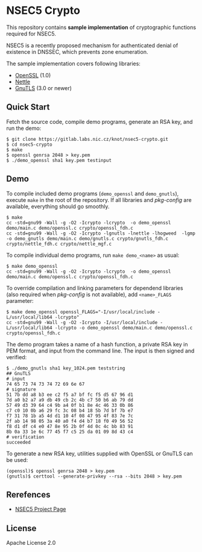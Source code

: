# NSEC5 Crypto

This repository contains **sample implementation** of cryptographic functions required for NSEC5.

NSEC5 is a recently proposed mechanism for authenticated denial of existence in DNSSEC, which prevents zone enumeration.

The sample implementation covers following libraries:

- [OpenSSL](http://openssl.org/) (1.0)
- [Nettle](http://www.lysator.liu.se/~nisse/nettle/)
- [GnuTLS](http://gnutls.org/) (3.0 or newer)

## Quick Start

Fetch the source code, compile demo programs, generate an RSA key, and run the demo:

```
$ git clone https://gitlab.labs.nic.cz/knot/nsec5-crypto.git
$ cd nsec5-crypto
$ make
$ openssl genrsa 2048 > key.pem
$ ./demo_openssl sha1 key.pem testinput
```

## Demo

To compile included demo programs (`demo_openssl` and `demo_gnutls`), execute `make` in the root of the repository.
If all libraries and *pkg-config* are available, everything should go smoothly.

```
$ make
cc -std=gnu99 -Wall -g -O2 -Icrypto -lcrypto  -o demo_openssl demo/main.c demo/openssl.c crypto/openssl_fdh.c
cc -std=gnu99 -Wall -g -O2 -Icrypto -lgnutls -lnettle -lhogweed  -lgmp -o demo_gnutls demo/main.c demo/gnutls.c crypto/gnutls_fdh.c crypto/nettle_fdh.c crypto/nettle_mgf.c
```

To compile individual demo programs, run `make demo_<name>` as usual:

```
$ make demo_openssl
cc -std=gnu99 -Wall -g -O2 -Icrypto -lcrypto  -o demo_openssl demo/main.c demo/openssl.c crypto/openssl_fdh.c
```

To override compilation and linking parameters for dependend libraries (also required when *pkg-config* is not available), add `<name>_FLAGS` parameter:

```
$ make demo_openssl openssl_FLAGS="-I/usr/local/include -L/usr/local/lib64 -lcrypto"
cc -std=gnu99 -Wall -g -O2 -Icrypto -I/usr/local/include -L/usr/local/lib64 -lcrypto -o demo_openssl demo/main.c demo/openssl.c crypto/openssl_fdh.c
```

The demo program takes a name of a hash function, a private RSA key in PEM format, and input from the command line. The input is then signed and verified:

```
$ ./demo_gnutls sha1 key_1024.pem teststring
## GnuTLS
# input
74 65 73 74 73 74 72 69 6e 67 
# signature
51 7b dd a8 b3 ee c2 f5 a7 bf fc f5 d5 67 96 d1
7d a0 b2 a7 a9 db 49 cb 2c 4b c7 50 b6 ab 79 dd
57 49 d3 39 64 c4 9b a4 0f b1 8e 4c 46 33 0b 86
c7 c0 10 0b a6 29 fc 3c 08 b4 18 5b 7d bf 7b e7
f7 31 78 1b a5 4d d1 10 4f 08 47 95 4f 83 7e 7c
2f ab 14 98 05 3a 40 a0 f4 d4 b7 18 f0 49 56 52
f8 d1 df c4 e0 47 8e 95 2b 0f 4d 0c 4c bb 83 91
8b 0a 33 1e 6c 77 45 f7 c5 25 da 01 09 8d 43 c4
# verification
succeeded
```

To generate a new RSA key, utilities supplied with OpenSSL or GnuTLS can be used:

```
(openssl)$ openssl genrsa 2048 > key.pem
(gnutls)$ certtool --generate-privkey --rsa --bits 2048 > key.pem
```

## Rerefences

- [NSEC5 Project Page](http://www.cs.bu.edu/~goldbe/papers/nsec5.html)

## License

Apache License 2.0

